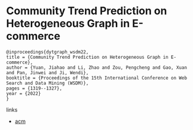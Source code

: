 # Community Trend Prediction on Heterogeneous Graph in E-commerce

```
@inproceedings{dytgraph_wsdm22,
title = {Community Trend Prediction on Heterogeneous Graph in E-commerce},
author = {Yuan, Jiahao and Li, Zhao and Zou, Pengcheng and Gao, Xuan and Pan, Jinwei and Ji, Wendi},
booktitle = {Proceedings of the 15th International Conference on Web Search and Data Mining (WSDM)},
pages = {1319--1327},
year = {2022}
}
```

links
- [acm](https://dl.acm.org/doi/10.1145/3488560.3498522)
